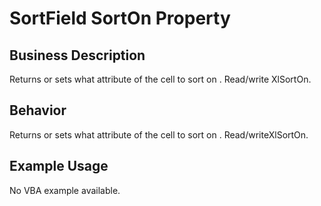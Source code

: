 # SortField SortOn Property

## Business Description
Returns or sets what attribute of the cell to sort on . Read/write XlSortOn.

## Behavior
Returns or sets what attribute of the cell to sort on . Read/writeXlSortOn.

## Example Usage
No VBA example available.